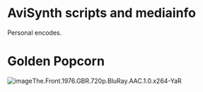 # AviSynth scripts and mediainfo
Personal encodes.

# Golden Popcorn
![image](https://github.com/stormstout01/AviSynth-scripts-and-mediainfo/blob/master/quality.gif)The.Front.1976.GBR.720p.BluRay.AAC.1.0.x264-YaR
